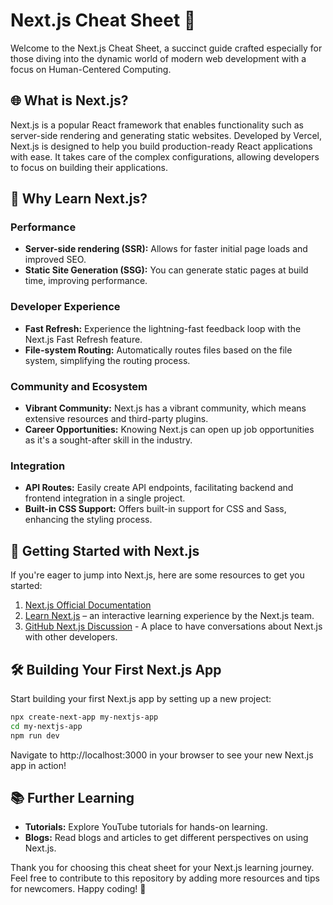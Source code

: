 # Next.js Cheat Sheet 🚀

Welcome to the Next.js Cheat Sheet, a succinct guide crafted especially for those diving into the dynamic world of modern web development with a focus on Human-Centered Computing.

## 🌐 What is Next.js?

Next.js is a popular React framework that enables functionality such as server-side rendering and generating static websites. Developed by Vercel, Next.js is designed to help you build production-ready React applications with ease. It takes care of the complex configurations, allowing developers to focus on building their applications.

## 🎯 Why Learn Next.js?

### **Performance**

- **Server-side rendering (SSR):** Allows for faster initial page loads and improved SEO.
- **Static Site Generation (SSG):** You can generate static pages at build time, improving performance.

### **Developer Experience**

- **Fast Refresh:** Experience the lightning-fast feedback loop with the Next.js Fast Refresh feature.
- **File-system Routing:** Automatically routes files based on the file system, simplifying the routing process.

### **Community and Ecosystem**

- **Vibrant Community:** Next.js has a vibrant community, which means extensive resources and third-party plugins.
- **Career Opportunities:** Knowing Next.js can open up job opportunities as it's a sought-after skill in the industry.

### **Integration**

- **API Routes:** Easily create API endpoints, facilitating backend and frontend integration in a single project.
- **Built-in CSS Support:** Offers built-in support for CSS and Sass, enhancing the styling process.

## 🏁 Getting Started with Next.js

If you're eager to jump into Next.js, here are some resources to get you started:

1. [Next.js Official Documentation](https://nextjs.org/docs)
2. [Learn Next.js](https://nextjs.org/learn) – an interactive learning experience by the Next.js team.
3. [GitHub Next.js Discussion](https://github.com/vercel/next.js/discussions) - A place to have conversations about Next.js with other developers.

## 🛠️ Building Your First Next.js App

Start building your first Next.js app by setting up a new project:

```sh
npx create-next-app my-nextjs-app
cd my-nextjs-app
npm run dev
```

Navigate to http://localhost:3000 in your browser to see your new Next.js app in action!

## 📚 Further Learning

- **Tutorials:** Explore YouTube tutorials for hands-on learning.
- **Blogs:** Read blogs and articles to get different perspectives on using Next.js.

Thank you for choosing this cheat sheet for your Next.js learning journey. Feel free to contribute to this repository by adding more resources and tips for newcomers. Happy coding! 🎉
